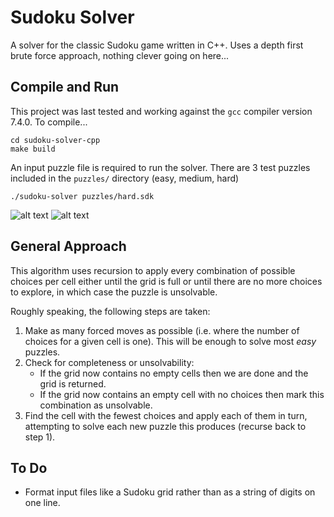 # Sudoku Solver

A solver for the classic Sudoku game written in C++. Uses a depth first brute force approach, nothing clever going on here...

## Compile and Run

This project was last tested and working against the `gcc` compiler version 7.4.0. To compile...
```
cd sudoku-solver-cpp
make build
```
An input puzzle file is required to run the solver. There are 3 test puzzles included in the `puzzles/` directory (easy, medium, hard)
```
./sudoku-solver puzzles/hard.sdk
```
![alt text](https://tomcant.s3-eu-west-1.amazonaws.com/resources/images/sudoku-solver/sudoku-hard-unsolved.png "Hard Sudoku puzzle, unsolved")
![alt text](https://tomcant.s3-eu-west-1.amazonaws.com/resources/images/sudoku-solver/sudoku-hard-solved.png "Hard Sudoku puzzle, solved")

## General Approach

This algorithm uses recursion to apply every combination of possible choices per cell either until the grid is full or until there are no more choices to explore, in which case the puzzle is unsolvable.

Roughly speaking, the following steps are taken:

1. Make as many forced moves as possible (i.e. where the number of choices for a given cell is one). This will be enough to solve most _easy_ puzzles.
2. Check for completeness or unsolvability:
   - If the grid now contains no empty cells then we are done and the grid is returned.
   - If the grid now contains an empty cell with no choices then mark this combination as unsolvable.
3. Find the cell with the fewest choices and apply each of them in turn, attempting to solve each new puzzle this produces (recurse back to step 1).

## To Do

+ Format input files like a Sudoku grid rather than as a string of digits on one line.
